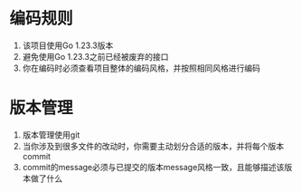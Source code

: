 # 编码规则
1. 该项目使用Go 1.23.3版本
2. 避免使用Go 1.23.3之前已经被废弃的接口 
2. 你在编码时必须查看项目整体的编码风格，并按照相同风格进行编码

# 版本管理
1. 版本管理使用git
2. 当你涉及到很多文件的改动时，你需要主动划分合适的版本，并将每个版本commit
3. commit的message必须与已提交的版本message风格一致，且能够描述该版本做了什么